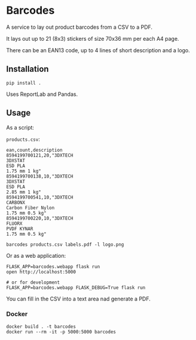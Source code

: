 # Barcodes

A service to lay out product barcodes from a CSV to a PDF.

It lays out up to 21 (8x3) stickers of size 70x36 mm per each A4 page.

There can be an EAN13 code, up to 4 lines of short description and a logo.

## Installation

```shell
pip install .
```

Uses ReportLab and Pandas.

## Usage

As a script:

`products.csv`:

```
ean,count,description
8594199700121,20,"3DXTECH
3DXSTAT
ESD PLA
1.75 mm 1 kg"
8594199700138,10,"3DXTECH
3DXSTAT
ESD PLA
2.85 mm 1 kg"
8594199700541,10,"3DXTECH
CARBONX
Carbon Fiber Nylon
1.75 mm 0.5 kg"
8594199700220,10,"3DXTECH
FLUORX
PVDF KYNAR
1.75 mm 0.5 kg"
```

```shell
barcodes products.csv labels.pdf -l logo.png
```

Or as a web application:

```shell
FLASK_APP=barcodes.webapp flask run
open http://localhost:5000

# or for development
FLASK_APP=barcodes.webapp FLASK_DEBUG=True flask run
```

You can fill in the CSV into a text area nad generate a PDF.

### Docker

```shell
docker build . -t barcodes
docker run --rm -it -p 5000:5000 barcodes
```
